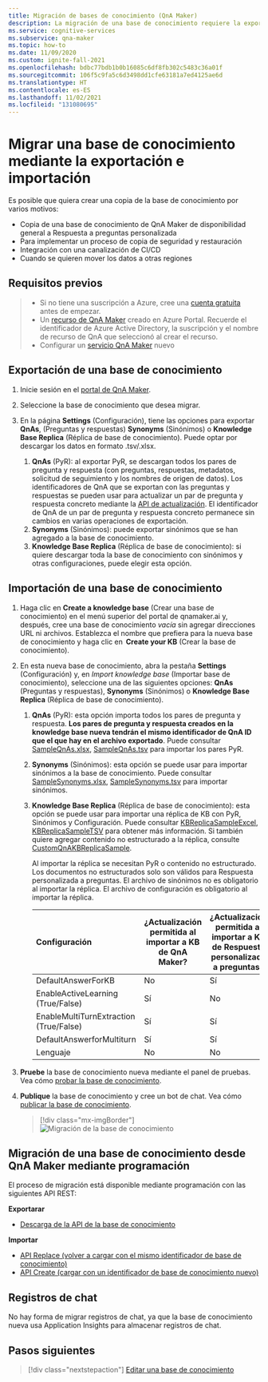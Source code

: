 ```yaml
---
title: Migración de bases de conocimiento (QnA Maker)
description: La migración de una base de conocimiento requiere la exportación de una base de conocimiento y la posterior importación a otra.
ms.service: cognitive-services
ms.subservice: qna-maker
ms.topic: how-to
ms.date: 11/09/2020
ms.custom: ignite-fall-2021
ms.openlocfilehash: bdbc77bdb1b0b16085c6df8fb302c5483c36a01f
ms.sourcegitcommit: 106f5c9fa5c6d3498dd1cfe63181a7ed4125ae6d
ms.translationtype: HT
ms.contentlocale: es-ES
ms.lasthandoff: 11/02/2021
ms.locfileid: "131080695"
---
```

# <a name="migrate-a-knowledge-base-using-export-import"></a>Migrar una base de conocimiento mediante la exportación e importación

Es posible que quiera crear una copia de la base de conocimiento por varios motivos:

* Copia de una base de conocimiento de QnA Maker de disponibilidad general a Respuesta a preguntas personalizada 
* Para implementar un proceso de copia de seguridad y restauración 
* Integración con una canalización de CI/CD 
* Cuando se quieren mover los datos a otras regiones

## <a name="prerequisites"></a>Requisitos previos

> * Si no tiene una suscripción a Azure, cree una [cuenta gratuita](https://azure.microsoft.com/free/cognitive-services/) antes de empezar.
> * Un [recurso de QnA Maker](https://ms.portal.azure.com/#create/Microsoft.CognitiveServicesQnAMaker) creado en Azure Portal. Recuerde el identificador de Azure Active Directory, la suscripción y el nombre de recurso de QnA que seleccionó al crear el recurso.
> * Configurar un [servicio QnA Maker](../How-To/set-up-qnamaker-service-azure.md) nuevo

## <a name="export-a-knowledge-base"></a>Exportación de una base de conocimiento
1. Inicie sesión en el [portal de QnA Maker](https://qnamaker.ai).
1. Seleccione la base de conocimiento que desea migrar.

1. En la página **Settings** (Configuración), tiene las opciones para exportar **QnAs**, (Preguntas y respuestas) **Synonyms** (Sinónimos) o **Knowledge Base Replica** (Réplica de base de conocimiento). Puede optar por descargar los datos en formato .tsv/.xlsx.

   1. **QnAs** (PyR): al exportar PyR, se descargan todos los pares de pregunta y respuesta (con preguntas, respuestas, metadatos, solicitud de seguimiento y los nombres de origen de datos). Los identificadores de QnA que se exportan con las preguntas y respuestas se pueden usar para actualizar un par de pregunta y respuesta concreto mediante la [API de actualización](/rest/api/cognitiveservices/qnamaker/knowledgebase/update). El identificador de QnA de un par de pregunta y respuesta concreto permanece sin cambios en varias operaciones de exportación.
   2. **Synonyms** (Sinónimos): puede exportar sinónimos que se han agregado a la base de conocimiento.
   4. **Knowledge Base Replica** (Réplica de base de conocimiento): si quiere descargar toda la base de conocimiento con sinónimos y otras configuraciones, puede elegir esta opción.

## <a name="import-a-knowledge-base"></a>Importación de una base de conocimiento
1. Haga clic en **Create a knowledge base** (Crear una base de conocimiento) en el menú superior del portal de qnamaker.ai y, después, cree una base de conocimiento _vacía_ sin agregar direcciones URL ni archivos. Establezca el nombre que prefiera para la nueva base de conocimiento y haga clic en  **Create your KB** (Crear la base de conocimiento). 

1. En esta nueva base de conocimiento, abra la pestaña **Settings** (Configuración) y, en _Import knowledge base_ (Importar base de conocimiento), seleccione una de las siguientes opciones: **QnAs** (Preguntas y respuestas), **Synonyms** (Sinónimos) o **Knowledge Base Replica** (Réplica de base de conocimiento). 

   1. **QnAs** (PyR): esta opción importa todos los pares de pregunta y respuesta. **Los pares de pregunta y respuesta creados en la knowledge base nueva tendrán el mismo identificador de QnA ID que el que hay en el archivo exportado**. Puede consultar [SampleQnAs.xlsx](https://aka.ms/qnamaker-sampleqnas), [SampleQnAs.tsv](https://aka.ms/qnamaker-sampleqnastsv) para importar los pares PyR.
   2. **Synonyms** (Sinónimos): esta opción se puede usar para importar sinónimos a la base de conocimiento. Puede consultar [SampleSynonyms.xlsx](https://aka.ms/qnamaker-samplesynonyms), [SampleSynonyms.tsv](https://aka.ms/qnamaker-samplesynonymstsv) para importar sinónimos.
   3. **Knowledge Base Replica** (Réplica de base de conocimiento): esta opción se puede usar para importar una réplica de KB con PyR, Sinónimos y Configuración. Puede consultar [KBReplicaSampleExcel](https://aka.ms/qnamaker-samplereplica), [KBReplicaSampleTSV](https://aka.ms/qnamaker-samplereplicatsv) para obtener más información. Si también quiere agregar contenido no estructurado a la réplica, consulte [CustomQnAKBReplicaSample](https://aka.ms/qnamaker-samplev2replica).

      Al importar la réplica se necesitan PyR o contenido no estructurado. Los documentos no estructurados solo son válidos para Respuesta personalizada a preguntas.
      El archivo de sinónimos no es obligatorio al importar la réplica.
      El archivo de configuración es obligatorio al importar la réplica.

         |Configuración|¿Actualización permitida al importar a KB de QnA Maker?|¿Actualización permitida al importar a KB de Respuesta personalizada a preguntas?|
         |:--|--|--|
         |DefaultAnswerForKB|No|Sí|
         |EnableActiveLearning (True/False)|Sí|No|
         |EnableMultiTurnExtraction (True/False)|Sí|Sí|
         |DefaultAnswerforMultiturn|Sí|Sí|
         |Lenguaje|No|No|

1. **Pruebe** la base de conocimiento nueva mediante el panel de pruebas. Vea cómo [probar la base de conocimiento](../How-To/test-knowledge-base.md).

1. **Publique** la base de conocimiento y cree un bot de chat. Vea cómo [publicar la base de conocimiento](../Quickstarts/create-publish-knowledge-base.md#publish-the-knowledge-base).

   > [!div class="mx-imgBorder"]
   > ![Migración de la base de conocimiento](../media/qnamaker-how-to-migrate-kb/import-export-kb.png)

## <a name="programmatically-migrate-a-knowledge-base-from-qna-maker"></a>Migración de una base de conocimiento desde QnA Maker mediante programación

El proceso de migración está disponible mediante programación con las siguientes API REST:

**Exportarar**

* [Descarga de la API de la base de conocimiento](/rest/api/cognitiveservices/qnamaker4.0/knowledgebase/download)

**Importar**

* [API Replace (volver a cargar con el mismo identificador de base de conocimiento)](/rest/api/cognitiveservices/qnamaker4.0/knowledgebase/replace)
* [API Create (cargar con un identificador de base de conocimiento nuevo)](/rest/api/cognitiveservices/qnamaker4.0/knowledgebase/create)


## <a name="chat-logs"></a>Registros de chat
No hay forma de migrar registros de chat, ya que la base de conocimiento nueva usa Application Insights para almacenar registros de chat.

## <a name="next-steps"></a>Pasos siguientes

> [!div class="nextstepaction"]
> [Editar una base de conocimiento](../How-To/edit-knowledge-base.md)
